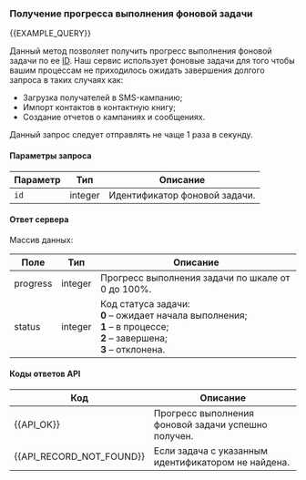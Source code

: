 ### Получение прогресса выполнения фоновой задачи
{{EXAMPLE_QUERY}}

Данный метод позволяет получить прогресс выполнения фоновой задачи по ее [ID](other#glossary-id). 
Наш сервис использует фоновые задачи для того чтобы вашим процессам не приходилось ожидать завершения долгого запроса в таких случаях как: 
<ul>
<li>Загрузка получателей в SMS-кампанию;</li>
<li>Импорт контактов в контактную книгу;</li>
<li>Создание отчетов о кампаниях и сообщениях.</li>
</ul>Данный запрос следует отправлять не чаще 1 раза в секунду. 


#### Параметры запроса

 Параметр   | Тип     | Описание
------------|---------|-----------
`id`        | integer | Идентификатор фоновой задачи.

#### Ответ сервера
Массив данных:

Поле     | Тип     | Описание
---------|---------|-------------
progress | integer | Прогресс выполнения задачи по шкале от 0 до 100%.
status   | integer | Код статуса задачи:<br>**0** – ожидает начала выполнения;<br>**1** – в процессе;<br>**2** – завершена;<br>**3** – отклонена.

#### Коды ответов API

Код | Описание
----|----
{{API_OK}} | Прогресс выполнения фоновой задачи успешно получен.
{{API_RECORD_NOT_FOUND}} | Если задача с указанным идентификатором не найдена.